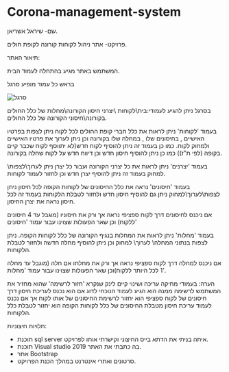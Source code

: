 # Corona-management-system
שם- שיראל אשריאן.

פרויקט- אתר ניהול לקוחות קורונה לקופת חולים.

תיאור האתר:

המשתמש באתר מגיע בהתחלה לעמוד הבית. 

בראש כל עמוד מופיע סרגל

![סרגל ](https://user-images.githubusercontent.com/74378786/197391617-58ff069b-d0b7-48f3-83b0-ea71cd141011.png)


בסרגל ניתן להגיע לעמודי:בית\לקוחות \יצרני חיסון הקורונה\מחלות של כלל החולים בקורונה\חיסוני הקורונה של כלל החולים.

בעמוד 'לקוחות' ניתן לראות את כלל חברי קופת החולים לכל לקוח ניתן לצפות בפרטיו האישיים , בחיסונים שלו , במחלה שלו בקורונה וכן ניתן לערוך את פרטיו האישיים ולמחוק לקוח. 
כמו כן בעמוד זה ניתן להוסיף לקוח חדש(לא יתווסף לקוח שכבר קיים בקופה (לפי ת"ז))
כמו כן ניתן להוסיף חיסון חדש וכן דיווח חדש על לקוח שחלה בקורונה. 

בעמוד 'יצרנים' ניתן לראות את כל יצרני הקורונה ועבור כל יצרן ניתן לערוך\לצפות\ למחוק
בעמוד זה ניתן להוסיף יצרן חדש וכן לחזור לעמוד לקוחות.

בעמוד 'חיסונים' נראה את כלל החיסונים של לקוחות הקופה לכל חיסון ניתן לצפות\לערוך\למחוק
ניתן גם להוסיף חיסון חדש ולחזור לטבלת הלקוחות
בעמוד זה לכל חיסון נראה את יצרן החיסון.

אם ניכנס לחיסונים דרך לקוח ספציפי נראה אך ורק את חיסוניו (מוגבל עד 4 חיסונים ללקוח) וכן שאר הפעולות שצוינו עבור עמוד 'חיסונים'

בעמוד 'מחלות' ניתן לראות את  המחלות בנגיף הקורונה של כלל לקוחות הקופה. ניתן לצפות בנתוני המחלה\ לערוך\ למחוק 
וכן ניתן להוסיף מחלה חדשה ולחזור לטבלת הלקוחות.

אם ניכנס למחלה דרך לקוח ספציפי נראה אך ורק את מחלתו אם חלה (מוגבל עד מחלה 1 לכל היותר ללקוח)וכן שאר הפעולות שצוינו עבור 
עמוד 'מחלות'.

הערה: בעמודי מחיקה עריכה ושינוי קיים לינק שנקרא 'חזור לרשימה' שהוא מחזיר את המשתמש לרשימה ממנה הוא הגיע לעמוד הנוכחי
לדוג אם הוא נכנס לעריכת חיסון דרך חיסונים של לקוח ספציפי הוא יחזור לרשימת החיסונים של אותו לקוח
אך אם נכנס לעמוד עריכת חיסון מטבלת החיסונים של כלל לקוחות הקופה הוא יחזור לטבלת כלל הלקוחות.


תלויות חיצוניות:
- תוכנת sql server  איתה בניתי את הדתא בייס החיצוני וקישרתי אותו לפרויקט.
- תוכנת  Visual studio 2019 בה כתבתי את האתר. 
- אתר Bootstrap
- סרטונים ואתרי אינטרנט במהלך הכנת הפרויקט.

